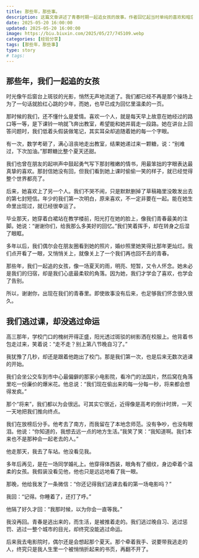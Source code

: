 ```yaml
---
title: 那些年，那些事。
description: 这篇文章讲述了青春时期一起追女孩的故事。作者回忆起当时单纯的喜欢和暗恋，通过描述在教室门口等待、下课铃后飞奔出教室、偷看她上课时的笑容等细节，生动地描绘了青涩的初恋感觉。尽管最终没有在一起，但那些回忆成为了他们心中珍贵的记忆。
date: 2025-05-20 16:00:00
updated: 2025-05-20 16:00:00
image: https://biu.biuxin.com/2025/05/27/745109.webp
categories: [经验分享]
tags: [那些年，那些事]
type: story
# tags:
---
```


## 那些年，我们一起追的女孩

时光像午后窗台上斑驳的光影，悄然无声地流逝了。我们都已经不再是那个操场上为了一句话就脸红心跳的少年，而她，也早已成为回忆里温柔的一页。

那时候的我们，还不懂什么是爱情。喜欢一个人，就是每天早上故意在她经过的路口等一等，是下课铃一响就飞奔出教室，希望能和她并肩走一段路。她在讲台上回答问题时，我们低着头假装做笔记，其实耳朵却追随着她的每一个字眼。

有一次，数学考砸了，满心沮丧地走出教室，结果她递过来一颗糖，说：“别难过，下次加油。”那颗糖比整个夏天还甜。

我们也曾在朋友的起哄声中鼓起勇气写下那封稚嫩的情书，用最笨拙的字眼表达最真挚的喜欢。那封信她没有回，但我们看到她上课时偷偷一笑的样子，就已经觉得整个世界都亮了。

后来，她喜欢上了另一个人。我们不哭不闹，只是默默删掉了草稿箱里没敢发出去的第七封短信。年少的我们第一次明白，原来喜欢，不一定非要在一起。能在她生命里出现过，就已经很幸运了。

毕业那天，她穿着白裙站在教学楼前，阳光打在她的脸上，像我们青春最美的注脚。她说：“谢谢你们，给我那么多美好的回忆。”我们笑着挥手，却在转身之后湿了眼眶。

多年以后，我们偶尔会在朋友圈看到她的照片，婚纱照里她笑得比那年更灿烂。我们点开看了一眼，又悄悄关上，就像关上了一个我们再也回不去的青春。

那些年，我们一起追的女孩，像一场夏天的雨，明亮、短暂，又令人怀念。她未必是我们的归宿，却是我们心底最柔软的角落。因为她，我们才学会了喜欢，也学会了告别。

所以，谢谢你，出现在我们的青春里。即使故事没有后来，也足够我们怀念很久很久。


## 我们逃过课，却没逃过命运

高三那年，学校门口的槐树开得正盛，阳光透过斑驳的树影洒在校服上。他背着书包走过来，笑着说：“走不走？别上第八节晚自习了。”

我犹豫了几秒，却还是跟着他跑出了校门。那是我们第一次，也是后来无数次逃课的开始。

我们会坐公交车到市中心最偏僻的那家小电影院，看冷门的法国片，然后窝在角落里吃一份廉价的爆米花。他总说：“我们现在偷出来的每一分每一秒，将来都会想得发疯。”

那个“将来”，我们都以为会很远。可其实它很近，近得像是高考的倒计时牌，一天一天地把我们推向终点。

我们在放榜后分手。他考去了南方，而我留在了本地念师范。没有争吵，也没有眼泪。他说：“你知道的，我想去远一点的地方生活。”我笑了笑：“我知道啊。我们本来也不是那种会一起老去的人。”

他走那天，我去了车站。他没看见我。

多年后再见，是在一场同学婚礼上。他穿得体西装，眼角有了细纹，身边牵着个温柔的女孩。我假装没看见他，他也只是远远地看了我一眼。

那晚，他给我发了一条微信：“你还记得我们逃课去看的第一场电影吗？”

我回：“记得。你睡着了，还打了呼。”

他隔了好久才回：“我那时候，以为你会一直等我。”

我没再回。青春是逃出来的，而生活，是被推着走的。我们逃过晚自习、逃过惩罚、逃过一整个城市的目光，却终究没能逃过命运。

后来我去电影院时，偶尔还是会想起那个夏天。那个牵着我手、说要带我逃走的人，终究只是我人生里一个被悄悄折起来的书页，再翻不开了。